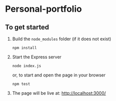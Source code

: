 # Personal-portfolio

## To get started
1. Build the `node_modules` folder (if it does not exist)
	```shell
	npm install
	```
2. Start the Express server
	```shell
	node index.js
	```
	or, to start and open the page in your browser
	```shell
	npm test
	```
3. The page will be live at: <http://localhost:3000/>